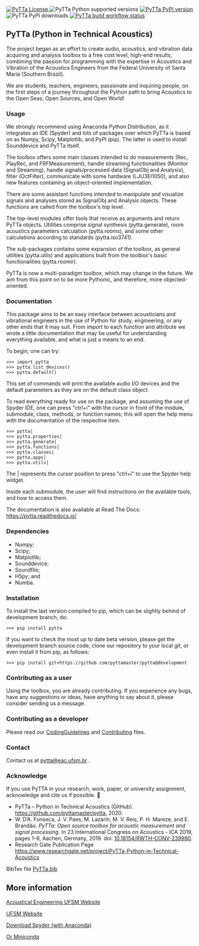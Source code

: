 <p>
<a href="https://github.com/PyTTAmaster/PyTTa/blob/development/LICENSE">
  <img src="https://img.shields.io/github/license/pyttamaster/pytta" alt="PyTTa License" />
</a>

<img src="https://img.shields.io/pypi/pyversions/pytta" alt="PyTTa Python supported versions" />

<a href="https://pypi.org/project/PyTTa/#history">
  <img src="https://img.shields.io/pypi/v/pytta" alt="PyTTa PyPI version" />
</a>

<img src="https://img.shields.io/pypi/dm/pytta" alt="PyTTa PyPI downloads" />

<a href="https://github.com/pyttamaster/pytta/actions?query=workflow:(If%20commit%20contains%20version%20tag)%20Build%20and%20publish%20PyTTa%20distribution%20package%20to%20PyPI">
  <img src="https://img.shields.io/github/workflow/status/pyttamaster/pytta/(If%20commit%20contains%20version%20tag)%20Build%20and%20publish%20PyTTa%20distribution%20package%20to%20PyPI" alt="PyTTa build workflow status" />
</a>
</p>


## PyTTa (Python in Technical Acoustics)

The project began as an effort to create audio, acoustics, and vibration data acquiring and analysis toolbox to a free cost level, high-end results, combining the passion for programming with the expertise in Acoustics and Vibration of the Acoustics Engineers from the Federal University of Santa Maria (Southern Brazil).

We are students, teachers, engineers, passionate and inquiring people, on the first steps of a journey throughout the Python path to bring Acoustics to the Open Seas, Open Sources, and Open World!

### Usage

We strongly recommend using Anaconda Python Distribution, as it integrates an IDE (Spyder) and lots of packages over which PyTTa is based on as Numpy, Scipy, Matplotlib, and PyPI (pip). The latter is used to install Sounddevice and PyTTa itself. 

The toolbox offers some main classes intended to do measurements (Rec, PlayRec, and FRFMeasurement), handle streaming functionalities (Monitor and Streaming), handle signals/processed data (SignalObj and Analysis), filter (OctFilter), communicate with some hardware (LJU3EI1050), and also new features containing an object-oriented implementation. 

There are some assistant functions intended to manipulate and visualize signals and analyses stored as SignalObj and Analysis objects. These functions are called from the toolbox's top level.

The top-level modules offer tools that receive as arguments and return PyTTa objects. Utilities comprise signal synthesis (pytta.generate), room acoustics parameters calculation (pytta.rooms), and some other calculations according to standards (pytta.iso3741).

The sub-packages contains some expansion of the toolbox, as general utilities (pytta.utils) and applications built from the toolbox's basic functionalities (pytta.roomir).

PyTTa is now a multi-paradigm toolbox, which may change in the future. We aim from this point on to be more Pythonic, and therefore, more objected-oriented.  

### Documentation

This package aims to be an easy interface between acousticians and vibrational engineers in the use of Python for study, engineering, or any other ends that it may suit. From import to each function and attribute we wrote a little documentation that may be useful for understanding everything available, and what is just a means to an end.

To begin, one can try:

    >>> import pytta
    >>> pytta.list_devices()
    >>> pytta.default()

This set of commands will print the available audio I/O devices and the
default parameters as they are on the default class object.

To read everything ready for use on the package, and assuming the use of Spyder IDE, one can press "ctrl+i" with the cursor in front of the module, submodule, class, methods, or function names; this will open the help menu with the documentation of the respective item. 
    
    >>> pytta|
    >>> pytta.properties|
    >>> pytta.generate|
    >>> pytta.functions|
    >>> pytta.classes|
    >>> pytta.apps|
    >>> pytta.utils|

The | represents the cursor position to press "ctrl+i" to use the Spyder help
widget.

Inside each submodule, the user will find instructions on the available tools,
and how to access them.

The documentation is also available at Read The Docs:
https://pytta.readthedocs.io/

### Dependencies

- Numpy;
- Scipy;
- Matplotlib;
- Sounddevice;
- Soundfile;
- H5py; and
- Numba.

### Installation

To install the last version compiled to pip, which can be slightly behind of
development branch, do:

    >>> pip install pytta
    
If you want to check the most up to date beta version, please get the
development branch source code, clone our repository to your local git, or
even install it from pip, as follows:

    >>> pip install git+https://github.com/pyttamaster/pytta@development

### Contributing as a user

Using the toolbox, you are already contributing. If you experience any bugs, have any suggestions or ideas, have anything to say about it, please consider sending us a message.

### Contributing as a developer

Please read our [CodingGuidelines](https://github.com/PyTTAmaster/PyTTa/blob/development/CodingGuidelines) and [Contributing](https://github.com/PyTTAmaster/PyTTa/blob/development/Contributing.md) files.

### Contact

Contact us at pytta@eac.ufsm.br .

### Acknowledge 

If you use PyTTA in your research, work, paper, or university assignment, acknowledge and cite us if possible. 🙏

 - PyTTa – Python in Technical Acoustics (GitHub). https://github.com/pyttamaster/pytta, 2020.
 - W. D’A. Fonseca, J. V. Paes, M. Lazarin, M. V. Reis, P. H. Mareze, and E. Brandão. *PyTTa: Open source toolbox for acoustic measurement and signal processing*. In 23 International Congress on Acoustics - ICA 2019, pages 1–8, Aachen, Germany, 2019. doi: [10.18154/RWTH-CONV-239980](http://doi.org/10.18154/RWTH-CONV-239980).
 - Research Gate Publication Page https://www.researchgate.net/project/PyTTa-Python-in-Technical-Acoustics

BibTex file [PyTTa.bib](https://github.com/PyTTAmaster/PyTTa/blob/development/docs/PyTTa.bib)

## More information

<!--[Main Website](https://sites.google.com/eac.ufsm.br/pytta/) -->

[Acoustical Engineering UFSM Website](http://www.eac.ufsm.br)

[UFSM Website](https://www.ufsm.br)

[Download Spyder (with Anaconda)](https://www.anaconda.com/download/)

[Or Miniconda](https://conda.io/en/latest/miniconda)
